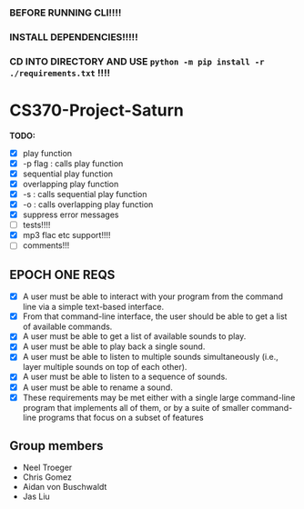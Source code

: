 ### BEFORE RUNNING CLI!!!!
### INSTALL DEPENDENCIES!!!!!
### CD INTO DIRECTORY AND USE `python -m pip install -r ./requirements.txt` !!!!



# CS370-Project-Saturn                                                                                   
**TODO:**       
- [x] play function
- [x] -p flag : calls play function
- [x] sequential play function
- [x] overlapping play function
- [x] -s : calls sequential play function
- [x] -o : calls overlapping play function
- [x] suppress error messages
- [ ] tests!!!!
- [x] mp3 flac etc support!!!!
- [ ] comments!!!

## EPOCH ONE REQS
- [x] A user must be able to interact with your program from the command line via a simple text-based interface.
- [x] From that command-line interface, the user should be able to get a list of available commands.
- [x] A user must be able to get a list of available sounds to play.
- [x] A user must be able to play back a single sound.
- [x] A user must be able to listen to multiple sounds simultaneously (i.e., layer multiple sounds on top of each other).
- [x] A user must be able to listen to a sequence of sounds.
- [x] A user must be able to rename a sound.
- [x] These requirements may be met either with a single large command-line program that implements all of them, or by a suite of smaller command-line programs that focus on a subset of features

## Group members
- Neel Troeger
- Chris Gomez
- Aidan von Buschwaldt
- Jas Liu